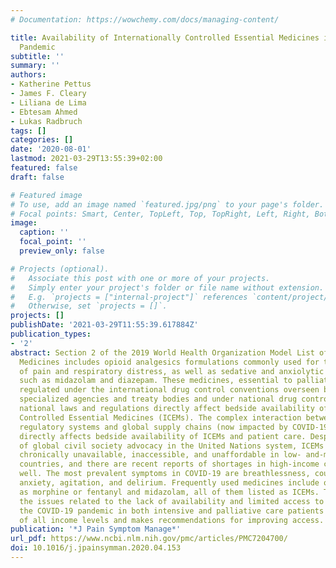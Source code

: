 ```yaml
---
# Documentation: https://wowchemy.com/docs/managing-content/

title: Availability of Internationally Controlled Essential Medicines in the COVID-19
  Pandemic
subtitle: ''
summary: ''
authors:
- Katherine Pettus
- James F. Cleary
- Liliana de Lima
- Ebtesam Ahmed
- Lukas Radbruch
tags: []
categories: []
date: '2020-08-01'
lastmod: 2021-03-29T13:55:39+02:00
featured: false
draft: false

# Featured image
# To use, add an image named `featured.jpg/png` to your page's folder.
# Focal points: Smart, Center, TopLeft, Top, TopRight, Left, Right, BottomLeft, Bottom, BottomRight.
image:
  caption: ''
  focal_point: ''
  preview_only: false

# Projects (optional).
#   Associate this post with one or more of your projects.
#   Simply enter your project's folder or file name without extension.
#   E.g. `projects = ["internal-project"]` references `content/project/deep-learning/index.md`.
#   Otherwise, set `projects = []`.
projects: []
publishDate: '2021-03-29T11:55:39.617884Z'
publication_types:
- '2'
abstract: Section 2 of the 2019 World Health Organization Model List of Essential
  Medicines includes opioid analgesics formulations commonly used for the control
  of pain and respiratory distress, as well as sedative and anxiolytic substances
  such as midazolam and diazepam. These medicines, essential to palliative care, are
  regulated under the international drug control conventions overseen by United Nations
  specialized agencies and treaty bodies and under national drug control laws. Those
  national laws and regulations directly affect bedside availability of Internationally
  Controlled Essential Medicines (ICEMs). The complex interaction between national
  regulatory systems and global supply chains (now impacted by COVID-19 pandemic)
  directly affects bedside availability of ICEMs and patient care. Despite decades
  of global civil society advocacy in the United Nations system, ICEMs have remained
  chronically unavailable, inaccessible, and unaffordable in low- and-middle-income
  countries, and there are recent reports of shortages in high-income countries as
  well. The most prevalent symptoms in COVID-19 are breathlessness, cough, drowsiness,
  anxiety, agitation, and delirium. Frequently used medicines include opioids such
  as morphine or fentanyl and midazolam, all of them listed as ICEMs. This paper describes
  the issues related to the lack of availability and limited access to ICEMs during
  the COVID-19 pandemic in both intensive and palliative care patients in countries
  of all income levels and makes recommendations for improving access.
publication: '*J Pain Symptom Manage*'
url_pdf: https://www.ncbi.nlm.nih.gov/pmc/articles/PMC7204700/
doi: 10.1016/j.jpainsymman.2020.04.153
---
```

